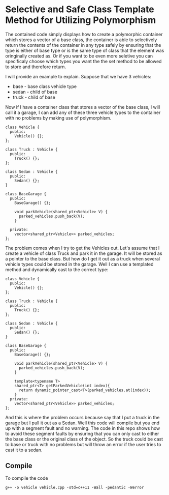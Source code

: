 # Selective and Safe Class Template Method for Utilizing Polymorphism 
The contained code simply displays how to create a polymorphic container which stores a vector of a base class, the container is able to selectively return the contents of the container in any type safely by ensuring that the type is either of base type or is the same type of class that the element was oringinally created as. Or if you want to be even more seletive you can specificaly choose which types you want the the set method to be allowed to store and therefore return. 

I will provide an example to explain. Suppose that we have 3 vehicles:

 * base - base class vehicle type
 * sedan - child of base
 * truck - child of base

Now if I have a container class that stores a vector of the base class, I will call it a garage, I can add any of these three vehicle types to the container with no problems by making use of polymorphism. 

```
class Vehicle {
  public:
    Vehicle() {};
};

class Truck : Vehicle {
  public:
    Truck() {};
};

class Sedan : Vehicle {
  public:
    Sedan() {};
}

class BaseGarage {
  public:
    BaseGarage() {};
    
    void parkVehicle(shared_ptr<Vehicle> V) {
      parked_vehicles.push_back(V);
    }
    
  private:
    vector<shared_ptr<Vehicle>> parked_vehicles;
};

```

The problem comes when I try to get the Vehicles out. Let's assume that I create a vehicle of class Truck and park it in the garage. It will be stored as a pointer to the base class. But how do I get it out as a truck when several vehicle types could be stored in the garage. Well I can use a templated method and dynamically cast to the correct type:

```
class Vehicle {
  public:
    Vehicle() {};
};

class Truck : Vehicle {
  public:
    Truck() {};
};

class Sedan : Vehicle {
  public:
    Sedan() {};
}

class BaseGarage {
  public:
    BaseGarage() {};
    
    void parkVehicle(shared_ptr<Vehicle> V) {
      parked_vehicles.push_back(V);
    }
    
    template<typename T>
    shared_ptr<T> getParkedVehicle(int index){
      return dynamic_pointer_cast<T>(parked_vehicles.at(index));
    }
  private:
    vector<shared_ptr<Vehicle>> parked_vehicles;
};

```

And this is where the problem occurs because say that I put a truck in the garage but I pull it out as a Sedan. Well this code will compile but you end up with a segment fault and no warning. The code in this repo shows how to avoid these segment faults by ensuring that you can only cast to either the base class or the original class of the object. So the truck could be cast to base or truck with no problems but will throw an error if the user tries to cast it to a sedan. 

## Compile

To compile the code 

```
g++ -o vehicle vehicle.cpp -std=c++11 -Wall -pedantic -Werror
```
